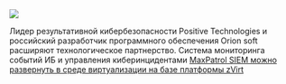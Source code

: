 <!--2025-02-03 13:05:14-->
<div class="yb">
  <div class="rss smaller1 habr"><img src="https://habrastorage.org/getpro/habr/upload_files/5c4/567/c40/5c4567c408ada86fae94cee274268e0d.jpg" /><p>Лидер результативной кибербезопасности Positive Technologies и российский разработчик программного обеспечения Orion soft расширяют технологическое партнерство. Система мониторинга событий ИБ и управления киберинцидентами <a... <br><a class="light" href="https://habr.com/ru/companies/orion_soft/news/879062/?utm_source=habrahabr&utm_medium=rss&utm_campaign=879062">MaxPatrol SIEM можно развернуть в среде виртуализации на базе платформы zVirt</a></div>
</div>
